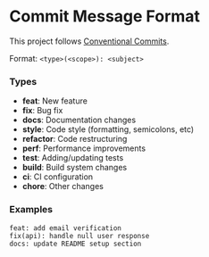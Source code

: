 # Commit Message Format

This project follows [Conventional Commits](https://www.conventionalcommits.org/).

Format: `<type>(<scope>): <subject>`

### Types
- **feat**: New feature
- **fix**: Bug fix
- **docs**: Documentation changes
- **style**: Code style (formatting, semicolons, etc)
- **refactor**: Code restructuring
- **perf**: Performance improvements
- **test**: Adding/updating tests
- **build**: Build system changes
- **ci**: CI configuration
- **chore**: Other changes

### Examples
```
feat: add email verification
fix(api): handle null user response
docs: update README setup section
```
